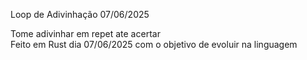Loop de Adivinhação 07/06/2025

Tome adivinhar em repet ate acertar \
Feito em Rust dia 07/06/2025 com o objetivo de evoluir na linguagem

